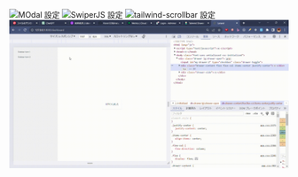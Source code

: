 ![MOdal 設定](/createModal.gif)
![SwiperJS 設定](/swiper.gif)
![tailwind-scrollbar 設定](/instaclone.gif)
![daisyUI の設定](/daisyUI.gif)
